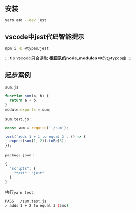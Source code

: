 ## 安装

```bash
yarn add --dev jest
```

## vscode中jest代码智能提示

```bash
npm i -D @types/jest
```

::: tip
vscode只会读取 **根目录的node_modules** 中的@types库
:::

## 起步案例

`sum.js`:

```js
function sum(a, b) {
  return a + b;
}
module.exports = sum;
```

`sum.test.js` :

```js
const sum = require('./sum');

test('adds 1 + 2 to equal 3', () => {
  expect(sum(1, 2)).toBe(3);
});
```

`package.json` : 

```js
{
  "scripts": {
    "test": "jest"
  }
}
```

执行`yarn test`:

```bash
PASS  ./sum.test.js
✓ adds 1 + 2 to equal 3 (5ms)
```

